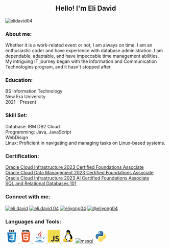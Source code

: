 <h2 align="Center">Hello! I'm Eli David</h2>
<p align="left"> <img src="https://komarev.com/ghpvc/?username=elidavid04&label=Profile%20views&color=0e75b6&style=flat" alt="elidavid04" /> </p>

<h3 align="left">About me:</h3>
<p align="left"> Whether it is a work-related event or not, I am always on time. I am an enthusiastic coder and have experience with database administration. I am dependable, adaptable, and have impeccable time management abilities. My intriguing IT journey began with the Information and Communication Technologies program, and it hasn't stopped after.</p>
<h3 align="left">Education:</h3>
<p align="left">BS Information Technology <br> New Era University <br> 2021 - Present</p>

<h3 align="left">Skill Set:</h3>
<p align="left">Database: IBM DB2 Cloud <br> Programming: Java, JavaScript <br> WebDisign <br> Linux: Proficient in navigating and managing tasks on Linux-based systems. </p>

<h3 align="left">Certification:</h3>
<a href="https://catalog-education.oracle.com/pls/certview/sharebadge?id=5B41D00A203E27976FAB8D6FBBAA240670980E1AE775687C093ADCC46B822A93&fbclid=IwAR2YTxuE9WFREEuuzyFVMKIlVjVPP87ZDDGim-18yKIf0Y_ynjkzo5xNCw8="blank">Oracle Cloud Infrastructure 2023 Certified Foundations Associate</a> <br>
<a href="https://catalog-education.oracle.com/pls/certview/sharebadge?id=C39A0017B49E14562A1B189B1EC28B576CE30528C2B37BEF3F6AE46ED9BAAB31&fbclid=IwAR3bHif5QmBVB3x6QdhBhLTNWkAuF1wNacJyqijGXr-chgIZPk3z96EvFaQ"blank">Oracle Cloud Data Management 2023 Certified Foundations Associate</a> <br>
<a href="https://catalog-education.oracle.com/pls/certview/sharebadge?id=87A84661DABAC4CA4FC7433F831136A46387DC28A6FC9CDF56CD72D74E87576F&fbclid=IwAR1W5RcBApi1uC9dqiFZ7DhJgpbMGrsdjnLyVtshi2UPrNbEpJGaBdUKppY"blank">Oracle Cloud Infrastructure 2023 AI Certified Foundations Associate</a> <br>
<a href="https://courses.cognitiveclass.ai/certificates/b75d85fb82f64b10aa64dc9874931839"blank">SQL and Relational Databases 101</a>

<h3 align="left">Connect with me:</h3>
<p align="left">
<a href="https://linkedin.com/in/eli david" target="blank"><img align="center" src="https://raw.githubusercontent.com/rahuldkjain/github-profile-readme-generator/master/src/images/icons/Social/linked-in-alt.svg" alt="eli david" height="30" width="40" /></a>
<a href="https://fb.com/eli.david.04" target="blank"><img align="center" src="https://raw.githubusercontent.com/rahuldkjain/github-profile-readme-generator/master/src/images/icons/Social/facebook.svg" alt="eli.david.04" height="30" width="40" /></a>
<a href="https://www.hackerrank.com/eliyong04" target="blank"><img align="center" src="https://raw.githubusercontent.com/rahuldkjain/github-profile-readme-generator/master/src/images/icons/Social/hackerrank.svg" alt="eliyong04" height="30" width="40" /></a>
<a href="https://www.hackerearth.com/@eliyong04" target="blank"><img align="center" src="https://raw.githubusercontent.com/rahuldkjain/github-profile-readme-generator/master/src/images/icons/Social/hackerearth.svg" alt="@eliyong04" height="30" width="40" /></a>
</p>

<h3 align="left">Languages and Tools:</h3>
<p align="left"> <a href="https://www.w3schools.com/css/" target="_blank" rel="noreferrer"> <img src="https://raw.githubusercontent.com/devicons/devicon/master/icons/css3/css3-original-wordmark.svg" alt="css3" width="40" height="40"/> </a> <a href="https://www.w3.org/html/" target="_blank" rel="noreferrer"> <img src="https://raw.githubusercontent.com/devicons/devicon/master/icons/html5/html5-original-wordmark.svg" alt="html5" width="40" height="40"/> </a> <a href="https://www.java.com" target="_blank" rel="noreferrer"> <img src="https://raw.githubusercontent.com/devicons/devicon/master/icons/java/java-original.svg" alt="java" width="40" height="40"/> </a> <a href="https://developer.mozilla.org/en-US/docs/Web/JavaScript" target="_blank" rel="noreferrer"> <img src="https://raw.githubusercontent.com/devicons/devicon/master/icons/javascript/javascript-original.svg" alt="javascript" width="40" height="40"/> </a> <a href="https://www.linux.org/" target="_blank" rel="noreferrer"> <img src="https://raw.githubusercontent.com/devicons/devicon/master/icons/linux/linux-original.svg" alt="linux" width="40" height="40"/> </a> <a href="https://www.microsoft.com/en-us/sql-server" target="_blank" rel="noreferrer"> <img src="https://www.svgrepo.com/show/303229/microsoft-sql-server-logo.svg" alt="mssql" width="40" height="40"/> </a> <a href="https://www.python.org" target="_blank" rel="noreferrer"> <img src="https://raw.githubusercontent.com/devicons/devicon/master/icons/python/python-original.svg" alt="python" width="40" height="40"/> </a> </p>


